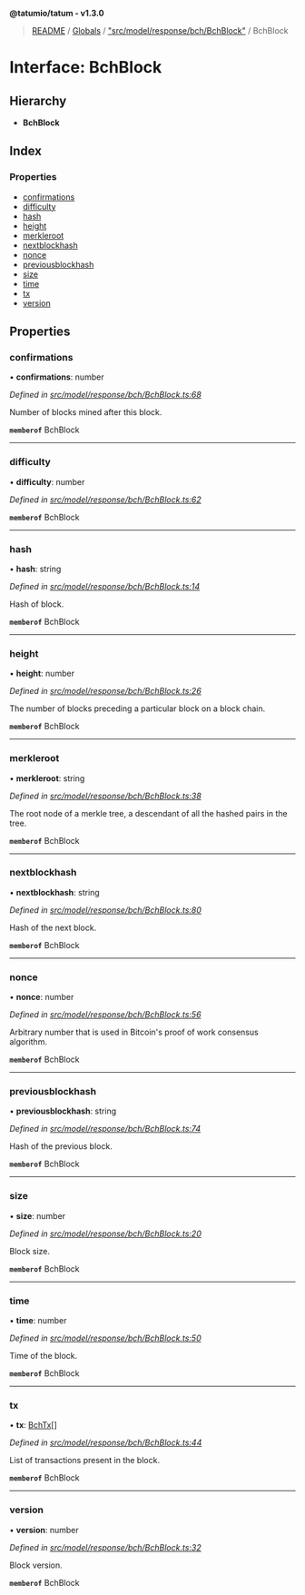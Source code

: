 **@tatumio/tatum - v1.3.0**

> [README](../README.md) / [Globals](../globals.md) / ["src/model/response/bch/BchBlock"](../modules/_src_model_response_bch_bchblock_.md) / BchBlock

# Interface: BchBlock

## Hierarchy

* **BchBlock**

## Index

### Properties

* [confirmations](_src_model_response_bch_bchblock_.bchblock.md#confirmations)
* [difficulty](_src_model_response_bch_bchblock_.bchblock.md#difficulty)
* [hash](_src_model_response_bch_bchblock_.bchblock.md#hash)
* [height](_src_model_response_bch_bchblock_.bchblock.md#height)
* [merkleroot](_src_model_response_bch_bchblock_.bchblock.md#merkleroot)
* [nextblockhash](_src_model_response_bch_bchblock_.bchblock.md#nextblockhash)
* [nonce](_src_model_response_bch_bchblock_.bchblock.md#nonce)
* [previousblockhash](_src_model_response_bch_bchblock_.bchblock.md#previousblockhash)
* [size](_src_model_response_bch_bchblock_.bchblock.md#size)
* [time](_src_model_response_bch_bchblock_.bchblock.md#time)
* [tx](_src_model_response_bch_bchblock_.bchblock.md#tx)
* [version](_src_model_response_bch_bchblock_.bchblock.md#version)

## Properties

### confirmations

•  **confirmations**: number

*Defined in [src/model/response/bch/BchBlock.ts:68](https://github.com/tatumio/tatum-js/blob/31bb1b4/src/model/response/bch/BchBlock.ts#L68)*

Number of blocks mined after this block.

**`memberof`** BchBlock

___

### difficulty

•  **difficulty**: number

*Defined in [src/model/response/bch/BchBlock.ts:62](https://github.com/tatumio/tatum-js/blob/31bb1b4/src/model/response/bch/BchBlock.ts#L62)*

**`memberof`** BchBlock

___

### hash

•  **hash**: string

*Defined in [src/model/response/bch/BchBlock.ts:14](https://github.com/tatumio/tatum-js/blob/31bb1b4/src/model/response/bch/BchBlock.ts#L14)*

Hash of block.

**`memberof`** BchBlock

___

### height

•  **height**: number

*Defined in [src/model/response/bch/BchBlock.ts:26](https://github.com/tatumio/tatum-js/blob/31bb1b4/src/model/response/bch/BchBlock.ts#L26)*

The number of blocks preceding a particular block on a block chain.

**`memberof`** BchBlock

___

### merkleroot

•  **merkleroot**: string

*Defined in [src/model/response/bch/BchBlock.ts:38](https://github.com/tatumio/tatum-js/blob/31bb1b4/src/model/response/bch/BchBlock.ts#L38)*

The root node of a merkle tree, a descendant of all the hashed pairs in the tree.

**`memberof`** BchBlock

___

### nextblockhash

•  **nextblockhash**: string

*Defined in [src/model/response/bch/BchBlock.ts:80](https://github.com/tatumio/tatum-js/blob/31bb1b4/src/model/response/bch/BchBlock.ts#L80)*

Hash of the next block.

**`memberof`** BchBlock

___

### nonce

•  **nonce**: number

*Defined in [src/model/response/bch/BchBlock.ts:56](https://github.com/tatumio/tatum-js/blob/31bb1b4/src/model/response/bch/BchBlock.ts#L56)*

Arbitrary number that is used in Bitcoin's proof of work consensus algorithm.

**`memberof`** BchBlock

___

### previousblockhash

•  **previousblockhash**: string

*Defined in [src/model/response/bch/BchBlock.ts:74](https://github.com/tatumio/tatum-js/blob/31bb1b4/src/model/response/bch/BchBlock.ts#L74)*

Hash of the previous block.

**`memberof`** BchBlock

___

### size

•  **size**: number

*Defined in [src/model/response/bch/BchBlock.ts:20](https://github.com/tatumio/tatum-js/blob/31bb1b4/src/model/response/bch/BchBlock.ts#L20)*

Block size.

**`memberof`** BchBlock

___

### time

•  **time**: number

*Defined in [src/model/response/bch/BchBlock.ts:50](https://github.com/tatumio/tatum-js/blob/31bb1b4/src/model/response/bch/BchBlock.ts#L50)*

Time of the block.

**`memberof`** BchBlock

___

### tx

•  **tx**: [BchTx](_src_model_response_bch_bchtx_.bchtx.md)[]

*Defined in [src/model/response/bch/BchBlock.ts:44](https://github.com/tatumio/tatum-js/blob/31bb1b4/src/model/response/bch/BchBlock.ts#L44)*

List of transactions present in the block.

**`memberof`** BchBlock

___

### version

•  **version**: number

*Defined in [src/model/response/bch/BchBlock.ts:32](https://github.com/tatumio/tatum-js/blob/31bb1b4/src/model/response/bch/BchBlock.ts#L32)*

Block version.

**`memberof`** BchBlock
